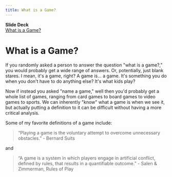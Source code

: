 ```yaml
---
title: What is a Game?
---
```


__Slide Deck__   
[What is a Game?](https://docs.google.com/presentation/d/1Pp_B_0ItvXdJixniMwBKl2nFs5neCJc12BKBR-o3AOs/edit?usp=sharing)

# What is a Game?

If you randomly asked a person to answer the question "what is a game?," you would probably get a wide range of answers.  Or, potentially, just blank stares.  I mean, it's a game, right?  A game is... a game.  It's something you do when you don't have to do anything else?  It's what kids play?

Now if instead you asked "name a game," well then you'd probably get a whole list of games, ranging from card games to board games to video games to sports.  We can inherently "know" what a game is when we see it, but actually putting a definition to it can be difficult without having a more critical analysis.

Some of my favorite definitions of a game include:

> “Playing a game is the voluntary attempt to overcome unnecessary obstacles.” - Bernard Suits

and

> “A game is a system in which players engage in artificial conflict, defined by rules, that results in a quantifiable outcome.” - Salen & Zimmerman, Rules of Play
